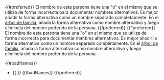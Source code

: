 {{#preferred}}
El nombre de esta persona tiene una "o" en el mismo que se utiliza de forma incorrecta para documentar nombres alternativos.
Es mejor añadir la forma alternativa como un nombre separado completamente.
En el [árbol de familia](https://familysearch.org/tree/#view=ancestor&person={{pid}}), añada la forma alternativa como nombre alternativo y luego elimínela del nombre preferido de la persona.
{{/preferred}}
{{^preferred}}
El nombre de esta persona tiene una "o" en el mismo que se utiliza de forma incorrecta para documentar nombres alternativos.
Es mejor añadir la forma alternativa como un nombre separado completamente.
En el [árbol de familia](https://familysearch.org/tree/#view=ancestor&person={{pid}}), añada la forma alternativa como nombre alternativo y luego elimínela del nombre preferido de la persona.

{{#badNames}}
* {{.}}
{{/badNames}}
{{/preferred}}